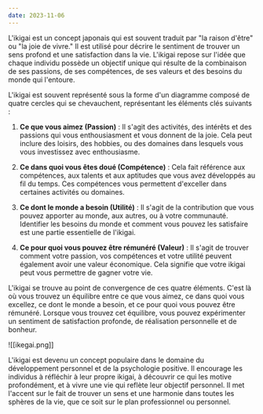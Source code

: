 ```yaml
---
date: 2023-11-06
---
```

L'ikigai est un concept japonais qui est souvent traduit par "la raison d'être" ou "la joie de vivre." Il est utilisé pour décrire le sentiment de trouver un sens profond et une satisfaction dans la vie. L'ikigai repose sur l'idée que chaque individu possède un objectif unique qui résulte de la combinaison de ses passions, de ses compétences, de ses valeurs et des besoins du monde qui l'entoure.

L'ikigai est souvent représenté sous la forme d'un diagramme composé de quatre cercles qui se chevauchent, représentant les éléments clés suivants :

1. **Ce que vous aimez (Passion)** : Il s'agit des activités, des intérêts et des passions qui vous enthousiasment et vous donnent de la joie. Cela peut inclure des loisirs, des hobbies, ou des domaines dans lesquels vous vous investissez avec enthousiasme.
    
2. **Ce dans quoi vous êtes doué (Compétence)** : Cela fait référence aux compétences, aux talents et aux aptitudes que vous avez développés au fil du temps. Ces compétences vous permettent d'exceller dans certaines activités ou domaines.
    
3. **Ce dont le monde a besoin (Utilité)** : Il s'agit de la contribution que vous pouvez apporter au monde, aux autres, ou à votre communauté. Identifier les besoins du monde et comment vous pouvez les satisfaire est une partie essentielle de l'ikigai.
    
4. **Ce pour quoi vous pouvez être rémunéré (Valeur)** : Il s'agit de trouver comment votre passion, vos compétences et votre utilité peuvent également avoir une valeur économique. Cela signifie que votre ikigai peut vous permettre de gagner votre vie.
    

L'ikigai se trouve au point de convergence de ces quatre éléments. C'est là où vous trouvez un équilibre entre ce que vous aimez, ce dans quoi vous excellez, ce dont le monde a besoin, et ce pour quoi vous pouvez être rémunéré. Lorsque vous trouvez cet équilibre, vous pouvez expérimenter un sentiment de satisfaction profonde, de réalisation personnelle et de bonheur.

![[ikegai.png]]

L'ikigai est devenu un concept populaire dans le domaine du développement personnel et de la psychologie positive. Il encourage les individus à réfléchir à leur propre ikigai, à découvrir ce qui les motive profondément, et à vivre une vie qui reflète leur objectif personnel. Il met l'accent sur le fait de trouver un sens et une harmonie dans toutes les sphères de la vie, que ce soit sur le plan professionnel ou personnel.